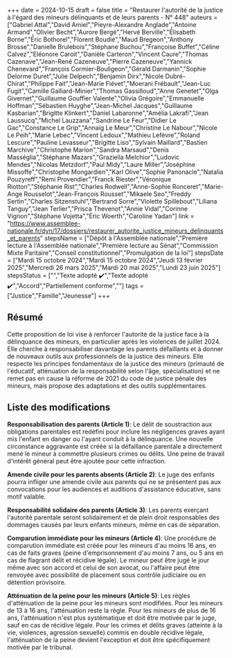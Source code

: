 +++
date = 2024-10-15
draft = false
title = "Restaurer l'autorité de la justice à l'égard des mineurs délinquants et de leurs parents - N° 448"
auteurs = ["Gabriel Attal","David Amiel","Pieyre-Alexandre Anglade","Antoine Armand","Olivier Becht","Aurore Bergé","Hervé Berville","Élisabeth Borne","Éric Bothorel","Florent Boudié","Maud Bregeon","Anthony Brosse","Danielle Brulebois","Stéphane Buchou","Françoise Buffet","Céline Calvez","Eléonore Caroit","Danièle Carteron","Vincent Caure","Thomas Cazenave","Jean-René Cazeneuve","Pierre Cazeneuve","Yannick Chenevard","François Cormier-Bouligeon","Gérald Darmanin","Sophie Delorme Duret","Julie Delpech","Benjamin Dirx","Nicole Dubré-Chirat","Philippe Fait","Jean-Marie Fiévet","Moerani Frébault","Jean-Luc Fugit","Camille Galliard-Minier","Thomas Gassilloud","Anne Genetet","Olga Givernet","Guillaume Gouffier Valente","Olivia Grégoire","Emmanuelle Hoffman","Sébastien Huyghe","Jean-Michel Jacques","Guillaume Kasbarian","Brigitte Klinkert","Daniel Labaronne","Amélia Lakrafi","Jean Laussucq","Michel Lauzzana","Sandrine Le Feur","Didier Le Gac","Constance Le Grip","Annaïg Le Meur","Christine Le Nabour","Nicole Le Peih","Marie Lebec","Vincent Ledoux","Mathieu Lefèvre","Roland Lescure","Pauline Levasseur","Brigitte Liso","Sylvain Maillard","Bastien Marchive","Christophe Marion","Sandra Marsaud","Denis Masséglia","Stéphane Mazars","Graziella Melchior","Ludovic Mendes","Nicolas Metzdorf","Paul Midy","Laure Miller","Joséphine Missoffe","Christophe Mongardien","Karl Olive","Sophie Panonacle","Natalia Pouzyreff","Remi Provendier","Franck Riester","Véronique Riotton","Stéphanie Rist","Charles Rodwell","Anne-Sophie Ronceret","Marie-Ange Rousselot","Jean-François Rousset","Mikaele Seo","Freddy Sertin","Charles Sitzenstuhl","Bertrand Sorre","Violette Spillebout","Liliana Tanguy","Jean Terlier","Prisca Thevenot","Annie Vidal","Corinne Vignon","Stéphane Vojetta","Éric Woerth","Caroline Yadan"]
link = "https://www.assemblee-nationale.fr/dyn/17/dossiers/restaurer_autorite_justice_mineurs_delinquants_et_parents"
stepsName = ["Dépôt à l'Assemblée nationale","Première lecture à l'Assemblée nationale","Première lecture au Sénat","Commission Mixte Paritaire","Conseil constitutionnel","Promulgation de la loi"]
stepsDate = ["Mardi 15 octobre 2024","Mardi 15 octobre 2024","Jeudi 13 février 2025","Mercredi 26 mars 2025","Mardi 20 mai 2025","Lundi 23 juin 2025"]
stepsStatus = ["","Texte adopté ✔️","Texte adopté ✔️","Accord","Partiellement conforme",""]
tags = ["Justice","Famille","Jeunesse"]
+++

## Résumé

Cette proposition de loi vise à renforcer l'autorité de la justice face à la délinquance des mineurs, en particulier après les violences de juillet 2024. Elle cherche à responsabiliser davantage les parents défaillants et à donner de nouveaux outils aux professionnels de la justice des mineurs. Elle respecte les principes fondamentaux de la justice des mineurs (primauté de l'éducatif, atténuation de la responsabilité selon l'âge, spécialisation) et ne remet pas en cause la réforme de 2021 du code de justice pénale des mineurs, mais propose des adaptations et des outils supplémentaires.

## Liste des modifications

**Responsabilisation des parents (Article 1)**: Le délit de soustraction aux obligations parentales est redéfini pour inclure les négligences graves ayant mis l'enfant en danger ou l'ayant conduit à la délinquance. Une nouvelle circonstance aggravante est créée si la défaillance parentale a directement mené le mineur à commettre plusieurs crimes ou délits. Une peine de travail d'intérêt général peut être ajoutée pour cette infraction.

**Amende civile pour les parents absents (Article 2)**: Le juge des enfants pourra infliger une amende civile aux parents qui ne se présentent pas aux convocations pour les audiences et auditions d'assistance éducative, sans motif valable.

**Responsabilité solidaire des parents (Article 3)**: Les parents exerçant l'autorité parentale seront solidairement et de plein droit responsables des dommages causés par leurs enfants mineurs, même en cas de séparation.

**Comparution immédiate pour les mineurs (Article 4)**: Une procédure de comparution immédiate est créée pour les mineurs d'au moins 16 ans, en cas de faits graves (peine d'emprisonnement d'au moins 7 ans, ou 5 ans en cas de flagrant délit et récidive légale). Le mineur peut être jugé le jour même avec son accord et celui de son avocat, ou l'affaire peut être renvoyée avec possibilité de placement sous contrôle judiciaire ou en détention provisoire.

**Atténuation de la peine pour les mineurs (Article 5)**: Les règles d'atténuation de la peine pour les mineurs sont modifiées. Pour les mineurs de 13 à 16 ans, l'atténuation reste la règle. Pour les mineurs de plus de 16 ans, l'atténuation n'est plus systématique et doit être motivée par le juge, sauf en cas de récidive légale. Pour les crimes et délits graves (atteinte à la vie, violences, agression sexuelle) commis en double récidive légale, l'atténuation de la peine devient l'exception et doit être spécifiquement motivée par le tribunal.
